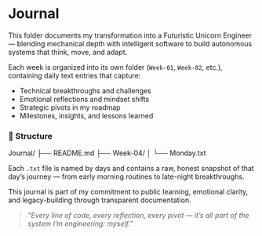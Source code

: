 # Journal

This folder documents my transformation into a Futuristic Unicorn Engineer — blending mechanical depth with intelligent software to build autonomous systems that think, move, and adapt.

Each week is organized into its own folder (`Week-01`, `Week-02`, etc.), containing daily text entries that capture:

- Technical breakthroughs and challenges
- Emotional reflections and mindset shifts
- Strategic pivots in my roadmap
- Milestones, insights, and lessons learned

### 📅 Structure

Journal/
├── README.md
├── Week-04/
│ └── Monday.txt

Each `.txt` file is named by days and contains a raw, honest snapshot of that day’s journey — from early morning routines to late-night breakthroughs.

This journal is part of my commitment to public learning, emotional clarity, and legacy-building through transparent documentation.

> _“Every line of code, every reflection, every pivot — it’s all part of the system I’m engineering: myself.”_
